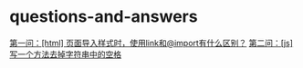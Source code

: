 # questions-and-answers
<a href="HTML/2022-4-13/one-answer.md">第一问：[html] 页面导入样式时，使用link和@import有什么区别？</a>
<a href="">第二问：[js] 写一个方法去掉字符串中的空格</a>
